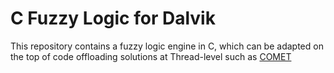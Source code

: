 C Fuzzy Logic for Dalvik
=========================

This repository contains a fuzzy logic engine in C, which can be adapted on the top of code offloading solutions at Thread-level such as [COMET](https://github.com/msg555/comet_android_dalvik)

